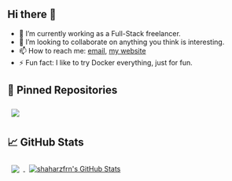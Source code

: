 ## Hi there 👋

- 🔭 I’m currently working as a Full-Stack freelancer.
- 👯 I’m looking to collaborate on anything you think is interesting.
- 📫 How to reach me: [email](mailto:shaharzfrn@gmail.com), [my website](https://shaharzfrn.com/contact)
- ⚡ Fun fact: I like to try Docker everything, just for fun.



## 📌 Pinned Repositories
<a href="https://github.com/shaharzfrn/react-ts-portfolio">
  <img align="center" style="margin:0.5rem" src="https://github-readme-stats.vercel.app/api/pin/?username=shaharzfrn&repo=react-ts-portfolio&title_color=ffffff&text_color=c9cacc&icon_color=4AB197&bg_color=0a1a2a" />
</a>


## 📈 GitHub Stats
<a href="https://github.com/shaharzfrn">
  <img align="center" style="margin:0.5rem" src="https://github-readme-stats.vercel.app/api/top-langs/?username=shaharzfrn&hide=html,css&title_color=ffffff&text_color=3498db&icon_color=4AB197&bg_color=1A2B34" />
</a>

<a href="https://github.com/shaharzfrn">
  <img align="center" style="margin:0.5rem" src="https://github-readme-stats.vercel.app/api?username=shaharzfrn&show_icons=true&line_height=27&count_private=true&title_color=ffffff&text_color=c9cacc&icon_color=4AB097&bg_color=1A2B34" alt="shaharzfrn's GitHub Stats" />
</a>

<!--
**shaharzfrn/shaharzfrn** is a ✨ _special_ ✨ repository because its `README.md` (this file) appears on your GitHub profile.

Here are some ideas to get you started:

- 🔭 I’m currently working on ...
- 🌱 I’m currently learning ...
- 👯 I’m looking to collaborate on ...
- 🤔 I’m looking for help with ...
- 💬 Ask me about ...
- 📫 How to reach me: ...
- 😄 Pronouns: ...
- ⚡ Fun fact: ...
-->
